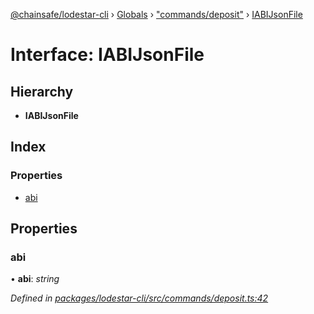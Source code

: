 [@chainsafe/lodestar-cli](../README.md) › [Globals](../globals.md) › ["commands/deposit"](../modules/_commands_deposit_.md) › [IABIJsonFile](_commands_deposit_.iabijsonfile.md)

# Interface: IABIJsonFile

## Hierarchy

* **IABIJsonFile**

## Index

### Properties

* [abi](_commands_deposit_.iabijsonfile.md#abi)

## Properties

###  abi

• **abi**: *string*

*Defined in [packages/lodestar-cli/src/commands/deposit.ts:42](https://github.com/ChainSafe/lodestar/blob/b8a1302c0/packages/lodestar-cli/src/commands/deposit.ts#L42)*
